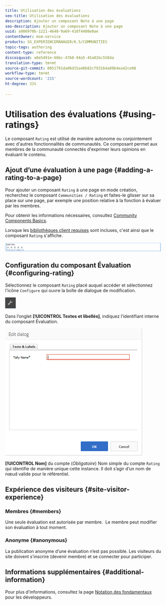 ```yaml
---
title: Utilisation des évaluations
seo-title: Utilisation des évaluations
description: Ajouter un composant Note à une page
seo-description: Ajouter un composant Note à une page
uuid: a986970b-1221-4648-9a69-410f4480e0ae
contentOwner: msm-service
products: SG_EXPERIENCEMANAGER/6.5/COMMUNITIES
topic-tags: authoring
content-type: reference
discoiquuid: a0e5491e-66bc-47b0-94a5-45a02bc558da
translation-type: tm+mt
source-git-commit: 0051791da06d15a48b82cf93164a89b4ea42ce98
workflow-type: tm+mt
source-wordcount: '215'
ht-degree: 31%

---
```



# Utilisation des évaluations {#using-ratings}

Le composant `Rating` est utilisé de manière autonome ou conjointement avec d&#39;autres fonctionnalités de communautés. Ce composant permet aux membres de la communauté connectés d&#39;exprimer leurs opinions en évaluant le contenu.

## Ajout d’une évaluation à une page {#adding-a-rating-to-a-page}

Pour ajouter un composant `Rating` à une page en mode création, recherchez le composant `Communities / Rating` et faites-le glisser sur sa place sur une page, par exemple une position relative à la fonction à évaluer par les membres.

Pour obtenir les informations nécessaires, consultez [Community Components Basics](basics.md).

Lorsque les [bibliothèques client requises](rating-basics.md#essentials-for-client-side) sont incluses, c&#39;est ainsi que le composant `Rating` s&#39;affiche.

![Évaluation](assets/rating.png)

## Configuration du composant Évaluation {#configuring-rating}

Sélectionnez le composant `Rating` placé auquel accéder et sélectionnez l&#39;icône `Configure` qui ouvre la boîte de dialogue de modification.

![configure-new](assets/configure-new.png)

Dans l’onglet **[!UICONTROL Textes et libellés]**, indiquez l’identifiant interne du composant Évaluation.

![tallyname](assets/tallyname.png)

**[!UICONTROL Nom]**
 du compte (*Obligatoire*) Nom simple du compte  `Rating` qui identifie de manière unique cette instance. Il doit s’agir d’un nom de nœud valide pour le référentiel.

## Expérience des visiteurs  {#site-visitor-experience}

### Membres {#members}

Une seule évaluation est autorisée par membre.  Le membre peut modifier son évaluation à tout moment.

### Anonyme  {#anonymous}

La publication anonyme d’une évaluation n’est pas possible. Les visiteurs du site doivent s&#39;inscrire (devenir membre) et se connecter pour participer.

## Informations supplémentaires {#additional-information}

Pour plus d&#39;informations, consultez la page [Notation des fondamentaux](rating-basics.md) pour les développeurs.
